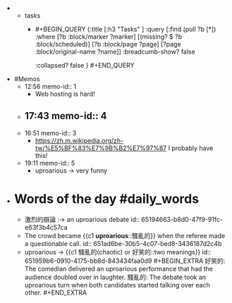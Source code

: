 -
	- tasks
		- #+BEGIN_QUERY
		  {:title [:h3 "Tasks" ]
		  :query [:find (pull ?b [*])
		  :where
		    [?b :block/marker ?marker]
		    [(missing? $ ?b :block/scheduled)]
		    [?b :block/page ?page]
		    [?page :block/original-name ?name]]
		  :breadcumb-show? false
		  
		  :collapsed? false
		  }
		  #+END_QUERY
- #Memos
	- 12:56
	  memo-id:: 1
		- Web hosting is hard!
	- 17:43
	  memo-id:: 4
		-
	- 16:51
	  memo-id:: 3
		- https://zh.m.wikipedia.org/zh-tw/%E5%BF%83%E7%9B%B2%E7%97%87
		  I probably have this!
	- 19:11
	  memo-id:: 5
		- uproarious -> very funny
- # Words of the day #daily_words
	- 激烈的辯論 :-> an uproarious debate
	  id:: 65194663-b8d0-47f9-91fc-e63f3b4c57ca
	- The crowd became {{c1 **uproarious**::騷亂的}} when the referee made a questionable call.
	  id:: 651ad6be-30b5-4c07-bed8-3436187d2c4b
	- uproarious -> {{c1 騷亂的(chaotic) or 好笑的::two meanings}}
	  id:: 651959b6-0910-4175-bb8d-843434faa0d9
	  #+BEGIN_EXTRA
	  好笑的: The comedian delivered an uproarious performance that had the audience doubled over in laughter.
	  騷亂的: The debate took an uproarious turn when both candidates started talking over each other.
	  #+END_EXTRA